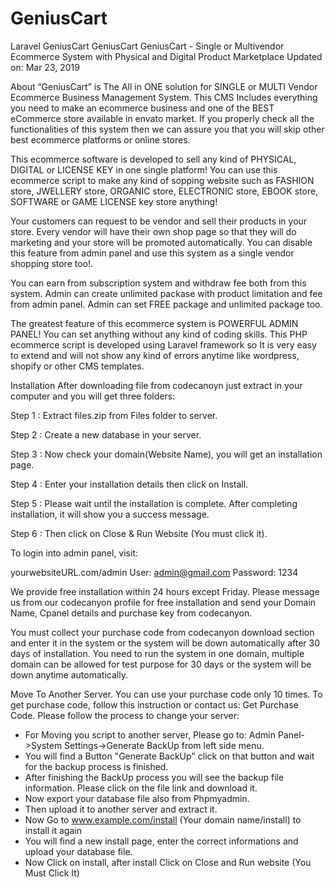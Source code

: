 # GeniusCart
Laravel GeniusCart
GeniusCart
GeniusCart - Single or Multivendor Ecommerce System with Physical and Digital Product Marketplace
Updated on: Mar 23, 2019

About
“GeniusCart” is The All in ONE solution for SINGLE or MULTI Vendor Ecommerce Business Management System. This CMS Includes everything you need to make an ecommerce business and one of the BEST eCommerce store available in envato market. If you properly check all the functionalities of this system then we can assure you that you will skip other best ecommerce platforms or online stores.

This ecommerce software is developed to sell any kind of PHYSICAL, DIGITAL or LICENSE KEY in one single platform! You can use this ecommerce script to make any kind of sopping website such as FASHION store, JWELLERY store, ORGANIC store, ELECTRONIC store, EBOOK store, SOFTWARE or GAME LICENSE key store anything!

Your customers can request to be vendor and sell their products in your store. Every vendor will have their own shop page so that they will do marketing and your store will be promoted automatically. You can disable this feature from admin panel and use this system as a single vendor shopping store too!.

You can earn from subscription system and withdraw fee both from this system. Admin can create unlimited packase with product limitation and fee from admin panel. Admin can set FREE package and unlimited package too.

The greatest feature of this ecommerce system is POWERFUL ADMIN PANEL! You can set anything without any kind of coding skills. This PHP ecommerce script is developed using Laravel framework so It is very easy to extend and will not show any kind of errors anytime like wordpress, shopify or other CMS templates.

Installation
After downloading file from codecanoyn just extract in your computer and you will get three folders:

Step 1 : Extract files.zip from Files folder to server.

Step 2 : Create a new database in your server.

Step 3 : Now check your domain(Website Name), you will get an installation page.

Step 4 : Enter your installation details then click on Install.

Step 5 : Please wait until the installation is complete. After completing installation, it will show you a success message.

Step 6 : Then click on Close & Run Website (You must click it).

To login into admin panel, visit:

yourwebsiteURL.com/admin
User: admin@gmail.com
Password: 1234


We provide free installation within 24 hours except Friday. Please message us from our codecanyon profile for free installation and send your Domain Name, Cpanel details and purchase key from codecanyon.

You must collect your purchase code from codecanyon download section and enter it in the system or the system will be down automatically after 30 days of installation. You need to run the system in one domain, multiple domain can be allowed for test purpose for 30 days or the system will be down anytime automatically.

Move To Another Server.
You can use your purchase code only 10 times. To get purchase code, follow this instruction or contact us: Get Purchase Code.
Please follow the process to change your server:
- For Moving you script to another server, Please go to: Admin Panel->System Settings->Generate BackUp from left side menu.
- You will find a Button "Generate BackUp" click on that button and wait for the backup process is finished.
- After finishing the BackUp process you will see the backup file information. Please click on the file link and download it.
- Now export your database file also from Phpmyadmin.
- Then upload it to another server and extract it.
- Now Go to www.example.com/install (Your domain name/install) to install it again
- You will find a new install page, enter the correct informations and upload your database file.
- Now Click on install, after install Click on Close and Run website (You Must Click It)
